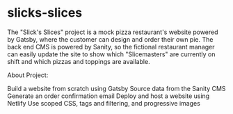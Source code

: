 # slicks-slices

The "Slick's Slices" project is a mock pizza restaurant's website powered by Gatsby, where the customer can design and order their own pie. The back end CMS is powered by Sanity, so the fictional restaurant manager can easily update the site to show which "Slicemasters" are currently on shift and which pizzas and toppings are available.

About Project:

Build a website from scratch using Gatsby
Source data from the Sanity CMS
Generate an order confirmation email
Deploy and host a website using Netlify
Use scoped CSS, tags and filtering, and progressive images
